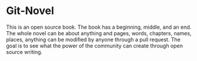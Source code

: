 # Git-Novel
This is an open source book. The book has a beginning, middle, and an end. The whole novel can be about anything and pages, words, chapters, names, places, anything can be modified by anyone through a pull request. The goal is to see what the power of the community can create through open source writing.
